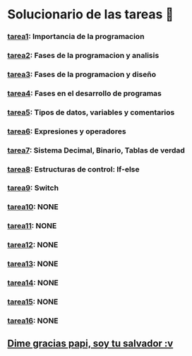 # Solucionario de las tareas 👀

### [tarea1](SEMANA1/README.md): Importancia de la programacion

### [tarea2](SEMANA2/README.md): Fases de la programacion y analisis

### [tarea3](SEMANA3/README.md): Fases de la programacion y diseño

### [tarea4](SEMANA4/README.md): Fases en el desarrollo de programas

### [tarea5](SEMANA5/README.md): Tipos de datos, variables y comentarios

### [tarea6](SEMANA6/README.md): Expresiones y operadores

### [tarea7](SEMANA7/README.md): Sistema Decimal, Binario, Tablas de verdad

### [tarea8](SEMANA8/README.md): Estructuras de control: If-else

### [tarea9](SEMANA9/README.md): Switch

### [tarea10](SEMANA10/README.md): NONE

### [tarea11](SEMANA11/README.md): NONE

### [tarea12](SEMANA12/README.md): NONE

### [tarea13](SEMANA13/README.md): NONE

### [tarea14](SEMANA14/README.md): NONE

### [tarea15](SEMANA15/README.md): NONE

### [tarea16](SEMANA16/README.md): NONE

## [Dime gracias papi, soy tu salvador :v](https://youtu.be/eW-Ax7dhQw4?si=Hz-wfTlJk4nBIOYv) 
